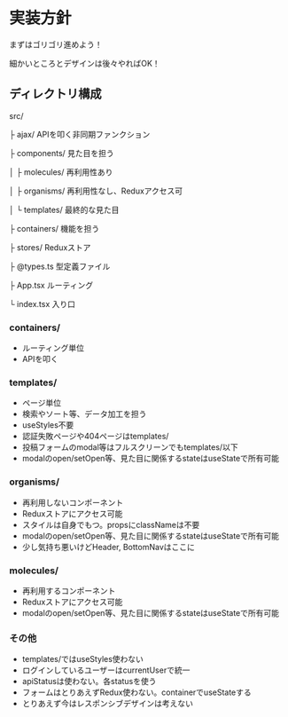 # 実装方針

まずはゴリゴリ進めよう！

細かいところとデザインは後々やればOK！

## ディレクトリ構成

src/

├ ajax/             APIを叩く非同期ファンクション

├ components/       見た目を担う

│   ├ molecules/    再利用性あり

│   ├ organisms/    再利用性なし、Reduxアクセス可

│   └ templates/    最終的な見た目

├ containers/       機能を担う

├ stores/           Reduxストア

├ @types.ts         型定義ファイル

├ App.tsx           ルーティング

└ index.tsx         入り口

### containers/

- ルーティング単位
- APIを叩く

### templates/

- ページ単位
- 検索やソート等、データ加工を担う
- useStyles不要
- 認証失敗ページや404ページはtemplates/
- 投稿フォームのmodal等はフルスクリーンでもtemplates/以下
- modalのopen/setOpen等、見た目に関係するstateはuseStateで所有可能

### organisms/

- 再利用しないコンポーネント
- Reduxストアにアクセス可能
- スタイルは自身でもつ。propsにclassNameは不要
- modalのopen/setOpen等、見た目に関係するstateはuseStateで所有可能
- 少し気持ち悪いけどHeader, BottomNavはここに

### molecules/

- 再利用するコンポーネント
- Reduxストアにアクセス可能
- modalのopen/setOpen等、見た目に関係するstateはuseStateで所有可能

### その他

- templates/ではuseStyles使わない
- ログインしているユーザーはcurrentUserで統一
- apiStatusは使わない。各statusを使う
- フォームはとりあえずRedux使わない。containerでuseStateする
- とりあえず今はレスポンシブデザインは考えない
